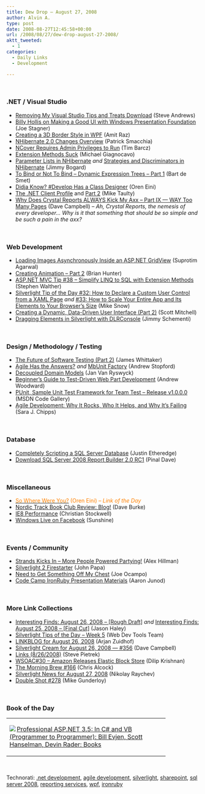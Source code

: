 ```yaml
---
title: Dew Drop – August 27, 2008
author: Alvin A.
type: post
date: 2008-08-27T12:45:58+00:00
url: /2008/08/27/dew-drop-august-27-2008/
aktt_tweeted:
  - 1
categories:
  - Daily Links
  - Development

---
```

</p> 

&#160;

### .NET / Visual Studio

  * <a href="http://www.platinumbay.com/blogs/dotneticated/archive/2008/08/26/removing-my-visual-studio-tips-and-treats-download.aspx" target="_blank">Removing My Visual Studio Tips and Treats Download</a> (Steve Andrews)
  * <a href="http://www.misfitgeek.com/Billy+Hollis+On+Making+A+Good+UI+With+Windows+Presentation+Foundation.aspx" target="_blank">Billy Hollis on Making a Good UI with Windows Presentation Foundation</a> (Joe Stagner)
  * <a href="http://www.dev102.com/2008/08/26/creating-a-3d-border-style-in-wpf/" target="_blank">Creating a 3D Border Style in WPF</a> (Amit Raz)
  * <a href="http://codebetter.com/blogs/patricksmacchia/archive/2008/08/26/nhibernate-2-0-changes-overview.aspx" target="_blank">NHibernate 2.0 Changes Overview</a> (Patrick Smacchia)
  * <a href="http://devlicio.us/blogs/tim_barcz/archive/2008/08/26/ncover-requires-admin-privileges-to-run.aspx" target="_blank">NCover Requires Admin Privileges to Run</a> (Tim Barcz)
  * <a href="http://www.atrevido.net/blog/2008/08/27/Extension+Methods+Suck.aspx" target="_blank">Extension Methods Suck</a> (Michael Giagnocavo)
  * <a href="http://www.lostechies.com/blogs/jimmy_bogard/archive/2008/08/26/parameter-lists-in-nhibernate.aspx" target="_blank">Parameter Lists in NHibernate</a>&#160;_and_&#160;<a href="http://www.lostechies.com/blogs/jimmy_bogard/archive/2008/08/26/strategies-and-discriminators-in-nhibernate.aspx" target="_blank">Strategies and Discriminators in NHibernate</a> (Jimmy Bogard)
  * <a href="http://community.bartdesmet.net/blogs/bart/archive/2008/08/26/to-bind-or-not-to-bind-dynamic-expression-trees-part-1.aspx" target="_blank">To Bind or Not To Bind &#8211; Dynamic Expression Trees &#8211; Part 1</a> (Bart de Smet)
  * <a href="http://ayende.com/Blog/archive/2008/08/27/Didja-know-Develop-has-a-class-designer.aspx" target="_blank">Didja Know? #Develop Has a Class Designer</a> (Oren Eini)
  * <a href="http://mtaulty.com/CommunityServer/blogs/mike_taultys_blog/archive/2008/08/26/10688.aspx" target="_blank">The .NET Client Profile</a> and <a href="http://mtaulty.com/CommunityServer/blogs/mike_taultys_blog/archive/2008/08/27/10693.aspx" target="_blank">Part 2</a> (Mike Taulty)
  * <a href="http://geekswithblogs.net/WynApseTechnicalMusings/archive/2008/08/26/124709.aspx" target="_blank">Why Does Crystal Reports ALWAYS Kick My Axx &#8211; Part IX &#8212; WAY Too Many Pages</a> (Dave Campbell) _– Ah, Crystal Reports, the nemesis of every developer… Why is it that something that should be so simple and be such a pain in the axx?_

&#160;

### Web Development

  * <a href="http://www.dotnetcurry.com/ShowArticle.aspx?ID=193" target="_blank">Loading Images Asynchronously Inside an ASP.NET GridView</a> (Suprotim Agarwal)
  * <a href="http://rdaarchitecture.blogspot.com/2008/08/creating-animation-part-2.html" target="_blank">Creating Animation &#8211; Part 2</a> (Brian Hunter)
  * <a href="http://weblogs.asp.net/stephenwalther/archive/2008/08/26/asp-net-mvc-tip-38-simplify-linq-to-sql-with-extension-methods.aspx" target="_blank">ASP.NET MVC Tip #38 &#8211; Simplify LINQ to SQL with Extension Methods</a> (Stephen Walther)
  * <a href="http://silverlight.net/blogs/msnow/archive/2008/08/26/silverlight-tip-of-the-day-32-how-to-declare-a-custom-user-control-from-a-xaml-page.aspx" target="_blank">Silverlight Tip of the Day #32: How to Declare a Custom User Control from a XAML Page</a>&#160;_and_&#160;<a href="http://silverlight.net/blogs/msnow/archive/2008/08/26/silverlight-tip-of-the-day-33-how-to-scale-your-entire-app-and-its-elements-to-your-browsers-size.aspx" target="_blank">#33: How to Scale Your Entire App and Its Elements to Your Browser&#8217;s Size</a> (Mike Snow)
  * <a href="http://aspnet.4guysfromrolla.com/articles/082708-1.aspx" target="_blank">Creating a Dynamic, Data-Driven User Interface (Part 2)</a> (Scott Mitchell)
  * <a href="http://blog.jimmy.schementi.com/2008/08/dragging-elements-in-silverlight-with.html" target="_blank">Dragging Elements in Silverlight with DLRConsole</a> (Jimmy Schementi)

&#160;

### Design / Methodology / Testing

  * <a href="http://blogs.msdn.com/james_whittaker/archive/2008/08/26/the-future-of-software-testing-part-2.aspx" target="_blank">The Future of Software Testing (Part 2)</a> (James Whittaker)
  * <a href="http://weblogs.asp.net/astopford/archive/2008/08/26/agile-has-the-answers.aspx" target="_blank">Agile Has the Answers?</a>&#160;_and_&#160;<a href="http://weblogs.asp.net/astopford/archive/2008/08/26/mbunit-factory.aspx" target="_blank">MbUnit Factory</a> (Andrew Stopford)
  * <a href="http://elegantcode.com/2008/08/26/decoupled-domain-models/" target="_blank">Decoupled Domain Models</a> (Jan Van Ryswyck)
  * <a href="http://www.21apps.com/sharepoint/beginner-guide-to-test-driven-web-part-development/" target="_blank">Beginner&#8217;s Guide to Test-Driven Web Part Development</a> (Andrew Woodward)
  * <a href="http://code.msdn.microsoft.com/punit/Release/ProjectReleases.aspx?ReleaseId=1458" target="_blank">PUnit, Sample Unit Test Framework for Team Test &#8211; Release v1.0.0.0</a> (MSDN Code Gallery)
  * <a href="http://dotnet.dzone.com/news/agile-development-why-it-rocks" target="_blank">Agile Development: Why It Rocks, Who It Helps, and Why It&#8217;s Failing</a> (Sara J. Chipps)

&#160;

### Database

  * <a href="http://www.codethinked.com/post/2008/08/25/Completely-Scripting-a-SQL-Server-Database.aspx" target="_blank">Completely Scripting a SQL Server Database</a> (Justin Etheredge)
  * <a href="http://blog.sqlauthority.com/2008/08/27/sqlauthority-news-download-sql-server-2008-report-builder-20-rc1/" target="_blank">Download SQL Server 2008 Report Builder 2.0 RC1</a> (Pinal Dave)

&#160;

### Miscellaneous

  * <a href="http://ayende.com/Blog/archive/2008/08/27/So-where-were-you.aspx" target="_blank"><font color="#ff8000">So Where Were You?</font></a> <font color="#ff8000">(Oren Eini) <em>– Link of the Day</em></font>
  * <a href="http://dbvt.com/blog/post/Nordic-Track-Book-Club-Review-Blog!.aspx" target="_blank">Nordic Track Book Club Review: Blog!</a> (Dave Burke)
  * <a href="http://blogs.msdn.com/ie/archive/2008/08/26/ie8-performance.aspx" target="_blank">IE8 Performance</a> (Christian Stockwell)
  * <a href="http://www.liveside.net/main/archive/2008/08/27/windows-live-on-facebook.aspx" target="_blank">Windows Live on Facebook</a> (Sunshine)

&#160;

### Events / Community

  * <a href="http://www.indyhall.org/2008/08/26/strands-kicks-in-more-people-powered-partying/" target="_blank">Strands Kicks In &#8211; More People Powered Partying!</a> (Alex Hillman)
  * <a href="http://johnpapa.net/all/silverlight-2-firestarter/" target="_blank">Silverlight 2 Firestarter</a> (John Papa)
  * <a href="http://www.lostechies.com/blogs/joe_ocampo/archive/2008/08/26/need-to-get-something-off-my-chest.aspx" target="_blank">Need to Get Something Off My Chest</a> (Joe Ocampo)
  * <a href="http://rubydoes.net/2008/08/27/code-camp-ironruby-presentation-materials/" target="_blank">Code Camp IronRuby Presentation Materials</a> (Aaron Junod)

&#160;</p> </p> 

### More Link Collections

  * <a href="http://jasonhaley.com/blog/archive/2008/08/26/142198.aspx" target="_blank">Interesting Finds: August 26, 2008 &#8211; [Rough Draft]</a>&#160;_and_&#160;<a href="http://jasonhaley.com/blog/archive/2008/08/26/142199.aspx" target="_blank">Interesting Finds: August 25, 2008 &#8211; [Final Cut]</a> (Jason Haley)
  * <a href="http://blogs.msdn.com/webdevtools/archive/2008/08/26/silverlight-tips-of-the-day-week-5.aspx" target="_blank">Silverlight Tips of the Day &#8211; Week 5</a> (Web Dev Tools Team)
  * <a href="http://www.arjansworld.com/2008/08/26/linkblog-for-august-26-2008/" target="_blank">LINKBLOG for August 26, 2008</a> (Arjan Zuidhof)
  * <a href="http://geekswithblogs.net/WynApseTechnicalMusings/archive/2008/08/26/124710.aspx" target="_blank">Silverlight Cream for August 26, 2008 &#8212; #356</a> (Dave Campbell)
  * <a href="http://spietrek.blogspot.com/2008/08/links-8262008.html" target="_blank">Links (8/26/2008)</a> (Steve Pietrek)
  * <a href="http://itknowledgeexchange.techtarget.com/serviceendpoint/wsoac-sharp-30-amazon-releases-elastic-block-store/" target="_blank">WSOAC#30 &#8211; Amazon Releases Elastic Block Store</a> (Dilip Krishnan)
  * <a href="http://blog.cwa.me.uk/2008/08/27/the-morning-brew-166/" target="_blank">The Morning Brew #166</a> (Chris Alcock)
  * <a href="http://www.silverlightshow.net/news/Silverlight-news-for-August-27-2008.aspx" target="_blank">Silverlight News for August 27, 2008</a> (Nikolay Raychev)
  * <a href="http://afreshcup.com/?p=930" target="_blank">Double Shot #278</a> (Mike Gunderloy)

&#160;

### Book of the Day

<div class="wlWriterSmartContent" id="scid:7dc1bd33-94bd-46fd-a20b-0131235bcd47:6b02401e-56d8-42a2-8e2d-21a64ac5f3b6" style="padding-right: 0px; display: inline; padding-left: 0px; float: none; padding-bottom: 0px; margin: 0px; padding-top: 0px">
  <table cellspacing="0" cellpadding="2" width="400" border="0" unselectable="on">
    <tr>
      <td valign="top" width="400">
        <p>
          <a title="Professional ASP.NET 3.5: In C# and VB (Programmer to Programmer): Bill Evjen, Scott Hanselman, Devin Rader: Books" href="http://www.amazon.com/exec/obidos/ASIN/0470187573/alvinashcraft-20"><img data-recalc-dims="1" decoding="async" src="https://i0.wp.com/images.amazon.com/images/P/0470187573.01.MZZZZZZZ.jpg?w=660" border="0" align="left" style="float:left" />Professional ASP.NET 3.5: In C# and VB (Programmer to Programmer): Bill Evjen, Scott Hanselman, Devin Rader: Books</a>
        </p>
      </td>
    </tr>
  </table>
</div>

&#160;

<div class="wlWriterSmartContent" id="scid:C16BAC14-9A3D-4c50-9394-FBFEF7A93539:287a8a74-78a2-4182-a682-59aa9a9da7e3" style="padding-right: 0px; display: inline; padding-left: 0px; float: none; padding-bottom: 0px; margin: 0px; padding-top: 0px">
  <!--dotnetkickit-->
</div>

<div class="wlWriterSmartContent" id="scid:d7bf807d-7bb0-458a-811f-90c51817d5c2:0f39d972-a748-4c41-a654-fcc6f553a735" style="padding-right: 0px; display: inline; padding-left: 0px; float: none; padding-bottom: 0px; margin: 0px; padding-top: 0px">
  <p>
    <span class="TagSite">Technorati:</span> <a href="http://technorati.com/tag/.net+development" rel="tag" class="tag">.net development</a>, <a href="http://technorati.com/tag/agile+development" rel="tag" class="tag">agile development</a>, <a href="http://technorati.com/tag/silverlight" rel="tag" class="tag">silverlight</a>, <a href="http://technorati.com/tag/sharepoint" rel="tag" class="tag">sharepoint</a>, <a href="http://technorati.com/tag/sql+server+2008" rel="tag" class="tag">sql server 2008</a>, <a href="http://technorati.com/tag/reporting+services" rel="tag" class="tag">reporting services</a>, <a href="http://technorati.com/tag/wpf" rel="tag" class="tag">wpf</a>, <a href="http://technorati.com/tag/ironruby" rel="tag" class="tag">ironruby</a><br /><!-- StartInsertedTags: .net development, agile development, silverlight, sharepoint, sql server 2008, reporting services, wpf, ironruby :EndInsertedTags -->
  </p>
</div>